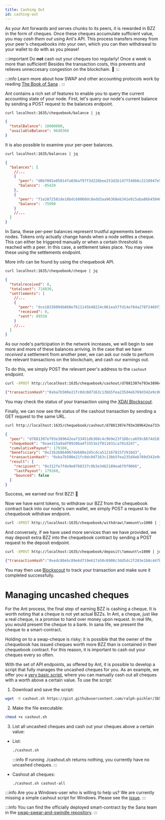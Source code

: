 ```yaml
---
title: Cashing Out
id: cashing-out
---
```


As your Ant forwards and serves chunks to its peers, it is rewarded in
BZZ in the form of cheques. Once these cheques accumulate sufficient
value, you may *cash them out* using Ant's API. This process transfers
money from your peer's chequebooks into your own, which you can then
withdrawal to your wallet to do with as you please!

:::important
Do **not** cash out your cheques too regularly! Once a week is more
than sufficient! Besides the transaction costs, this prevents and
relieves unneccesary congestion on the blockchain. 💩
:::

:::info
Learn more about how SWAP and other accounting protocols work by reading
<a href="/the-book-of-sana.pdf" target="_blank" rel="noopener noreferrer">The Book of Sana</a> .
:::

Ant contains a rich set of features to enable you to query the current accounting state of your node. First, let's query our node's current balance by sending a POST request to the balances endpoint.

```bash
curl localhost:1635/chequebook/balance | jq
```

```json
{
  "totalBalance": 10000000,
  "availableBalance": 9640360
}
```

It is also possible to examine your per-peer balances.

```bash
curl localhost:1635/balances | jq
```

```json
{
  "balances": [
    //...
    {
      "peer": "d0bf001e05014fa036af97f3d226bee253d2b147f540b6c2210947e5b7b409af",
      "balance": -85420
    },
    {
      "peer": "f1e2872581de18bdc68060dc8edd3aa96368eb341e915aba86b450486b105a47",
      "balance": -75990
    }
    //...
  ]
}
```

In Sana, these per-peer balances represent trustful agreements between nodes. Tokens only actually change hands when a node settles a cheque. This can either be triggered manually or when a certain threshold is reached with a peer. In this case, a settlement takes place. You may view these using the settlements endpoint.

More info can be found by using the chequebook API.

```bash
curl localhost:1635/chequebook/cheque | jq
```

```json
{
  "totalreceived": 0,
  "totalsent": 718030,
  "settlements": [
    //...
    {
      "peer": "dce1833609db868e7611145b48224c061ea57fd14e784a278f2469f355292ca6",
      "received": 0,
      "sent": 89550
    }
    //...
  ]
}
```

As our node's participation in the network increases, we will begin to see more and more of these balances arriving. In the case that we have *received* a settlement from another peer, we can ask our node to perform the relevant transactions on the blockchain, and cash our earnings out.

To do this, we simply POST the relevant peer's address to the `cashout` endpoint.

```bash
curl -XPOST http://localhost:1635/chequebook/cashout/d7881307e793e389642ea733451db368c4c9b9e23f188cca659c8674d183a56b
```

```json
{"transactionHash":"0xba7b500e21fc0dc0d7163c13bb5fea235d4eb769d342e9c007f51ab8512a9a82"}
```

You may check the status of your transaction using the [XDAI
Blockscout](https://blockscout.com/xdai/mainnet).

Finally, we can now see the status of the cashout transaction by sending a GET request to the same URL.

```bash
curl http://localhost:1635/chequebook/cashout/d7881307e793e389642ea733451db368c4c9b9e23f188cca659c8674d183a56b | jq
```

```json
{
  "peer": "d7881307e793e389642ea733451db368c4c9b9e23f188cca659c8674d183a56b",
  "chequebook": "0xae315a9adf0920ba4f3353e2f011031ca701d247",
  "cumulativePayout": 179160,
  "beneficiary": "0x21b26864067deb88e2d5cdca512167815f2910d3",
  "transactionHash": "0xba7b500e21fc0dc0d7163c13bb5fea235d4eb769d342e9c007f51ab8512a9a82",
  "result": {
    "recipient": "0x312fe7fde9e0768337c9b3e3462189ea6f9f9066",
    "lastPayout": 179160,
    "bounced": false
  }
}
```

Success, we earned our first BZZ! 🐝

Now we have earnt tokens, to withdraw our BZZ from the chequebook contract back into our node's own wallet, we simply POST a request to the chequebook withdraw endpoint.

```bash
curl -XPOST http://localhost:1635/chequebook/withdraw\?amount\=1000 | jq
```

And conversely, if we have used more services than we have provided, we may deposit extra BZZ into the chequebook contract by sending a POST request to the deposit endpoint.

```bash
curl -XPOST http://localhost:1635/chequebook/deposit\?amount\=1000 | jq
```

```json
{"transactionHash":"0xedc80ebc89e6d719e617a50c6900c3dd5dc2f283e1b8c447b9065d7c8280484a"}
```

You may then use [Blockscout](https://blockscout.com/xdai/mainnet) to
track your transaction and make sure it completed successfully.

# Managing uncashed cheques

For the Ant process, the final step of earning BZZ is cashing a
cheque. It is worth noting that a cheque is not yet actual BZZs. In
Ant, a cheque, just like a real cheque, is a promise to hand over
money upon request. In real life, you would present the cheque to a
bank. In sana life, we present the cheque to a smart-contract.

Holding on to a swap-cheque is risky; it is possible that the owner of
the chequebook has issued cheques worth more BZZ than is contained in
their chequebook contract. For this reason, it is important to cash
out your cheques every so often.

With the set of API endpoints, as offered by Ant, it is possible to
develop a script that fully manages the uncashed cheques for you. As
an example, we offer you a [very basic
script](https://gist.github.com/ralph-pichler/3b5ccd7a5c5cd0500e6428752b37e975#file-cashout-sh),
where you can manually cash out all cheques with a worth above a
certain value. To use the script:

1. Download and save the script:

  ```bash
  wget -O cashout.sh https://gist.githubusercontent.com/ralph-pichler/3b5ccd7a5c5cd0500e6428752b37e975/raw/cashout.sh
  ```

2. Make the file executable:

  ```bash
  chmod +x cashout.sh
  ```

3. List all uncashed cheques and cash out your cheques above a certain value:

  - List:

    ```bash
    ./cashout.sh
    ```
  
    :::info
    If running ./cashout.sh returns nothing, you currently have no uncashed cheques.
    :::

  - Cashout all cheques:

    ```bash
    ./cashout.sh cashout-all
    ```

:::info
Are you a Windows-user who is willing to help us? We are currently
missing a simple cashout script for Windows. Please see the
[issue](https://github.com/ethersphere/bee/issues/1092).
:::

:::info
You can find the officially deployed smart-contract by the Sana team
in the [swap-swear-and-swindle
repository](https://github.com/ethersphere/swap-swear-and-swindle).
:::

